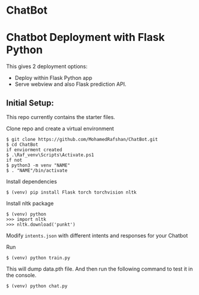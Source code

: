 # ChatBot

# Chatbot Deployment with Flask Python



This gives 2 deployment options:
- Deploy within Flask Python app 
- Serve webview and also Flask prediction API.

## Initial Setup:
This repo currently contains the starter files.

Clone repo and create a virtual environment
```
$ git clone https://github.com/MohamedRafshan/ChatBot.git
$ cd ChatBot
if enviorment created 
$ .\Raf_venv\Scripts\Activate.ps1
if not 
$ python3 -m venv "NAME"
$ . "NAME"/bin/activate
```
Install dependencies
```
$ (venv) pip install Flask torch torchvision nltk
```
Install nltk package
```
$ (venv) python
>>> import nltk
>>> nltk.download('punkt')
```
Modify `intents.json` with different intents and responses for your Chatbot

Run
```
$ (venv) python train.py
```
This will dump data.pth file. And then run
the following command to test it in the console.
```
$ (venv) python chat.py
```





